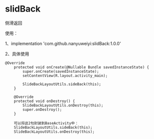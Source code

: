 # slidBack
侧滑返回

使用：

1、implementation 'com.github.nanyuweiyi:slidBack:1.0.0'

2、具体使用
```
@Override
    protected void onCreate(@Nullable Bundle savedInstanceState) {
        super.onCreate(savedInstanceState);
        setContentView(R.layout.activity_main);

        SlideBackLayoutUtils.sideBack(this);
    }

    @Override
    protected void onDestroy() {
        SlideBackLayoutUtils.onDestroy(this);
        super.onDestroy();
    }
    
    可以将这2句封装到BaseActivity中：
    SlideBackLayoutUtils.sideBack(this);
    SlideBackLayoutUtils.onDestroy(this);
```
